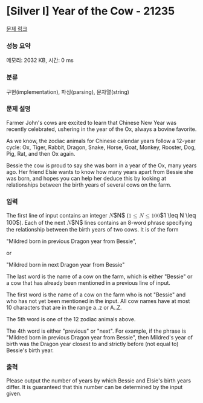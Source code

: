 # [Silver I] Year of the Cow - 21235 

[문제 링크](https://www.acmicpc.net/problem/21235) 

### 성능 요약

메모리: 2032 KB, 시간: 0 ms

### 분류

구현(implementation), 파싱(parsing), 문자열(string)

### 문제 설명

<p>Farmer John's cows are excited to learn that Chinese New Year was recently celebrated, ushering in the year of the Ox, always a bovine favorite.</p>

<p>As we know, the zodiac animals for Chinese calendar years follow a 12-year cycle: Ox, Tiger, Rabbit, Dragon, Snake, Horse, Goat, Monkey, Rooster, Dog, Pig, Rat, and then Ox again.</p>

<p>Bessie the cow is proud to say she was born in a year of the Ox, many years ago. Her friend Elsie wants to know how many years apart from Bessie she was born, and hopes you can help her deduce this by looking at relationships between the birth years of several cows on the farm.</p>

### 입력 

 <p>The first line of input contains an integer <mjx-container class="MathJax" jax="CHTML" style="font-size: 109%; position: relative;"><mjx-math class="MJX-TEX" aria-hidden="true"><mjx-mi class="mjx-i"><mjx-c class="mjx-c1D441 TEX-I"></mjx-c></mjx-mi></mjx-math><mjx-assistive-mml unselectable="on" display="inline"><math xmlns="http://www.w3.org/1998/Math/MathML"><mi>N</mi></math></mjx-assistive-mml><span aria-hidden="true" class="no-mathjax mjx-copytext">$N$</span></mjx-container> (<mjx-container class="MathJax" jax="CHTML" style="font-size: 109%; position: relative;"><mjx-math class="MJX-TEX" aria-hidden="true"><mjx-mn class="mjx-n"><mjx-c class="mjx-c31"></mjx-c></mjx-mn><mjx-mo class="mjx-n" space="4"><mjx-c class="mjx-c2264"></mjx-c></mjx-mo><mjx-mi class="mjx-i" space="4"><mjx-c class="mjx-c1D441 TEX-I"></mjx-c></mjx-mi><mjx-mo class="mjx-n" space="4"><mjx-c class="mjx-c2264"></mjx-c></mjx-mo><mjx-mn class="mjx-n" space="4"><mjx-c class="mjx-c31"></mjx-c><mjx-c class="mjx-c30"></mjx-c><mjx-c class="mjx-c30"></mjx-c></mjx-mn></mjx-math><mjx-assistive-mml unselectable="on" display="inline"><math xmlns="http://www.w3.org/1998/Math/MathML"><mn>1</mn><mo>≤</mo><mi>N</mi><mo>≤</mo><mn>100</mn></math></mjx-assistive-mml><span aria-hidden="true" class="no-mathjax mjx-copytext">$1 \leq N \leq 100$</span></mjx-container>). Each of the next <mjx-container class="MathJax" jax="CHTML" style="font-size: 109%; position: relative;"><mjx-math class="MJX-TEX" aria-hidden="true"><mjx-mi class="mjx-i"><mjx-c class="mjx-c1D441 TEX-I"></mjx-c></mjx-mi></mjx-math><mjx-assistive-mml unselectable="on" display="inline"><math xmlns="http://www.w3.org/1998/Math/MathML"><mi>N</mi></math></mjx-assistive-mml><span aria-hidden="true" class="no-mathjax mjx-copytext">$N$</span></mjx-container> lines contains an 8-word phrase specifying the relationship between the birth years of two cows. It is of the form</p>

<p>"Mildred born in previous Dragon year from Bessie",</p>

<p>or</p>

<p>"Mildred born in next Dragon year from Bessie"</p>

<p>The last word is the name of a cow on the farm, which is either "Bessie" or a cow that has already been mentioned in a previous line of input.</p>

<p>The first word is the name of a cow on the farm who is not "Bessie" and who has not yet been mentioned in the input. All cow names have at most 10 characters that are in the range a..z or A..Z.</p>

<p>The 5th word is one of the 12 zodiac animals above.</p>

<p>The 4th word is either "previous" or "next". For example, if the phrase is "Mildred born in previous Dragon year from Bessie", then Mildred's year of birth was the Dragon year closest to and strictly before (not equal to) Bessie's birth year.</p>

### 출력 

 <p>Please output the number of years by which Bessie and Elsie's birth years differ. It is guaranteed that this number can be determined by the input given.</p>

